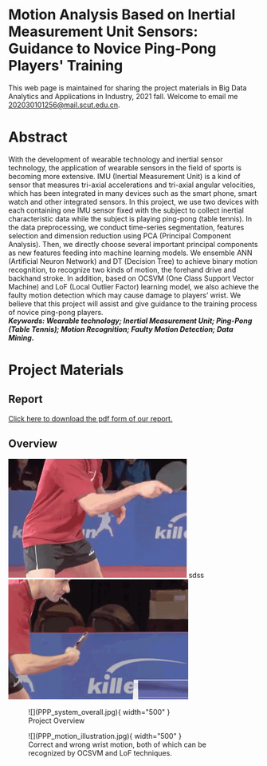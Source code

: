 # Motion Analysis Based on Inertial Measurement Unit Sensors: Guidance to Novice Ping-Pong Players' Training
This web page is maintained for sharing the project materials in Big Data Analytics and Applications in Industry, 2021 fall. Welcome to email me <202030101256@mail.scut.edu.cn>.

# Abstract
With the development of wearable technology and inertial sensor technology, the application of wearable sensors in the field of sports is becoming more extensive. IMU (Inertial Measurement Unit) is a kind of sensor that measures tri-axial accelerations and tri-axial angular velocities, which has been integrated in many devices such as the smart phone, smart watch and other integrated sensors. In this project, we use two devices with each containing one IMU sensor fixed with the subject to collect inertial characteristic data while the subject is playing ping-pong (table tennis). In the data preprocessing, we conduct time-series 
segmentation, features selection and dimension reduction using PCA (Principal Component Analysis). Then, we directly choose several important principal 
components as new features feeding into machine learning models. We ensemble ANN (Artificial Neuron Network) and DT (Decision Tree) to achieve binary motion recognition, to recognize two kinds of motion, the forehand drive and backhand stroke. In addition, based on OCSVM (One Class Support Vector Machine) and LoF (Local Outlier Factor) learning model, we also achieve the faulty motion detection which may cause damage to players’ wrist. We believe that this project will assist and give guidance to the training process of novice ping-pong players.  
***Keywords: Wearable technology; Inertial Measurement Unit; Ping-Pong (Table Tennis); Motion Recognition; Faulty Motion Detection; Data Mining.***

# Project Materials

## Report
[Click here to download the pdf form of our report.](Project_2_Report_PPP.pdf)

## Overview

![](forehand_drive.gif)
sdss
![](backhand_stroke.gif)


<figure markdown>
  ![](PPP_system_overall.jpg){ width="500" }
  <figcaption>Project Overview</figcaption>
</figure>

<figure markdown>
  ![](PPP_motion_illustration.jpg){ width="500" }
  <figcaption>Correct and wrong wrist motion, both of which can be recognized by OCSVM and LoF techniques.</figcaption>
</figure>
